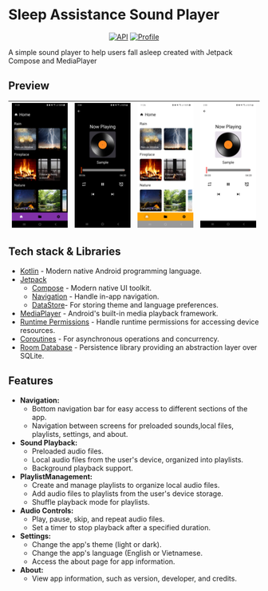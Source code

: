 # Sleep Assistance Sound Player
<p align="center">
  <a href="https://android-arsenal.com/api?level=33"><img alt="API" src="https://img.shields.io/badge/API-33%2B-brightgreen"/></a>
  <a href="https://github.com/CommonHouseCat"><img alt="Profile" src="https://commonhousecat.github.io/badges/profile-badge.svg"/></a>
</p>

A simple sound player to help users fall asleep created with Jetpack Compose and MediaPlayer

## Preview

| ![home](previews/Home-dark.png) | ![player](previews/playsong-dark.png) | ![home](previews/Home-light.png) | ![player](previews/playsong-light.png) |
|---------------------------------|:-------------------------------------:|:--------------------------------:|:--------------------------------------:|

## Tech stack & Libraries

- [Kotlin](https://kotlinlang.org/) - Modern native Android programming language.
- [Jetpack](https://developer.android.com/jetpack)
  - [Compose](https://developer.android.com/jetpack/compose) - Modern native UI toolkit.
  - [Navigation](https://developer.android.com/jetpack/compose/navigation) - Handle in-app navigation.
  - [DataStore](https://developer.android.com/topic/libraries/architecture/datastore)- For storing theme and language preferences.
- [MediaPlayer](https://developer.android.com/guide/topics/media/mediaplayer) - Android's built-in media playback framework.
- [Runtime Permissions](https://developer.android.com/training/permissions/requesting) - Handle runtime permissions for accessing device resources.
- [Coroutines](https://kotlinlang.org/docs/reference/coroutines-overview.html) - For asynchronous operations and concurrency.
- [Room Database](https://developer.android.com/training/data-storage/room) - Persistence library providing an abstraction layer over SQLite.

## Features

* **Navigation:**
  * Bottom navigation bar for easy access to different sections of the app.
  * Navigation between screens for preloaded sounds,local files, playlists, settings, and about.
* **Sound Playback:**
  * Preloaded audio files.
  * Local audio files from the user's device, organized into playlists.
  * Background playback support.
* **PlaylistManagement:**
  * Create and manage playlists to organize local audio files.
  * Add audio files to playlists from the user's device storage.
  * Shuffle playback mode for playlists.
* **Audio Controls:**
  * Play, pause, skip, and repeat audio files.
  * Set a timer to stop playback after a specified duration.
* **Settings:**
  * Change the app's theme (light or dark).
  * Change the app's language (English or Vietnamese.
  * Access the about page for app information.
* **About:**
  * View app information, such as version, developer, and credits.
